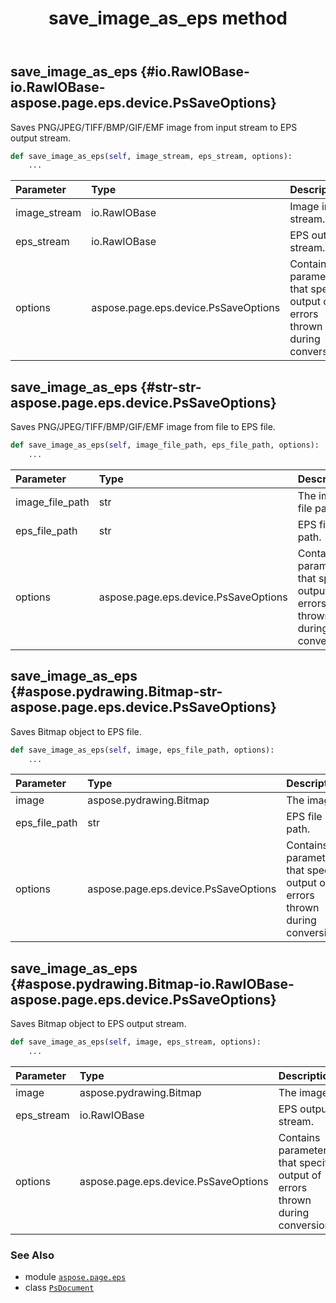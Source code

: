 ﻿---
title: save_image_as_eps method
second_title: Aspose.Page for Python via .NET API References
description: 
type: docs
weight: 410
url: /python-net/aspose.page.eps/psdocument/save_image_as_eps/
is_root: false
---

## save_image_as_eps {#io.RawIOBase-io.RawIOBase-aspose.page.eps.device.PsSaveOptions}

Saves PNG/JPEG/TIFF/BMP/GIF/EMF image from input stream to EPS output stream.



```python
def save_image_as_eps(self, image_stream, eps_stream, options):
    ...
```


| Parameter | Type | Description |
| :- | :- | :- |
| image_stream | io.RawIOBase | Image input stream. |
| eps_stream | io.RawIOBase | EPS output stream. |
| options | aspose.page.eps.device.PsSaveOptions | Contains parameters that specify output of errors thrown during conversion. |


## save_image_as_eps {#str-str-aspose.page.eps.device.PsSaveOptions}

Saves PNG/JPEG/TIFF/BMP/GIF/EMF image from file to EPS file.



```python
def save_image_as_eps(self, image_file_path, eps_file_path, options):
    ...
```


| Parameter | Type | Description |
| :- | :- | :- |
| image_file_path | str | The image file path. |
| eps_file_path | str | EPS file path. |
| options | aspose.page.eps.device.PsSaveOptions | Contains parameters that specify output of errors thrown during conversion. |


## save_image_as_eps {#aspose.pydrawing.Bitmap-str-aspose.page.eps.device.PsSaveOptions}

Saves Bitmap object to EPS file.



```python
def save_image_as_eps(self, image, eps_file_path, options):
    ...
```


| Parameter | Type | Description |
| :- | :- | :- |
| image | aspose.pydrawing.Bitmap | The image. |
| eps_file_path | str | EPS file path. |
| options | aspose.page.eps.device.PsSaveOptions | Contains parameters that specify output of errors thrown during conversion. |


## save_image_as_eps {#aspose.pydrawing.Bitmap-io.RawIOBase-aspose.page.eps.device.PsSaveOptions}

Saves Bitmap object to EPS output stream.



```python
def save_image_as_eps(self, image, eps_stream, options):
    ...
```


| Parameter | Type | Description |
| :- | :- | :- |
| image | aspose.pydrawing.Bitmap | The image. |
| eps_stream | io.RawIOBase | EPS output stream. |
| options | aspose.page.eps.device.PsSaveOptions | Contains parameters that specify output of errors thrown during conversion. |



### See Also
* module [`aspose.page.eps`](../../)
* class [`PsDocument`](/page/python-net/aspose.page.eps/psdocument)
